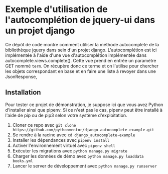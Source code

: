 # Exemple d'utilisation de l'autocomplétion de jquery-ui dans un projet django

Ce dépôt de code montre comment utiliser la méthode autocomplete de la 
bibliothèque jquery dans sein d'un projet django. L'autocomplétion est ici
implémentée à l'aide d'une vue d'autocomplétion implémentée dans 
autocomplete.views.complete(). Cette vue prend en entrée un paramètre GET
nommé `term`. On récupère donc ce terme et on l'utilise pour chercher les 
objets correspondant en base et en faire une liste à revoyer dans une 
JsonResponse,

## Installation

Pour tester ce projet de démonstration, je suppose ici que vous avez Python
d'installer ainsi que pipenv. Si ce n'est pas le cas, pipenv peut être 
installé à l'aide de pip ou de pip3 selon votre système d'exploitation. 

1. Cloner ce repo avec `git clone https://github.com/pythonmentor/django-autocomplete-example.git`
2. Se rendre à la racine avec `cd django_autocomplete-example`
3. Installer les dépendances avec `pipenv install`
4. Activer l'environnement virtuel avec `pipenv shell`
5. Exécuter les migrations avec `python manage.py migrate`
6. Charger les données de démo avec `python manage.py loaddata books.yml`
7. Lancer le server de développement avec `python manage.py runserver`